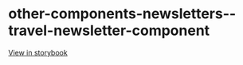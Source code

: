 # other-components-newsletters--travel-newsletter-component

[View in storybook](https://raw.githack.com/Independent-Digital-News-and-Media-Ltd/indy-pwamp-sb/PR-1929-sb/index.html?path=/story/other-components-newsletters--travel-newsletter-component)